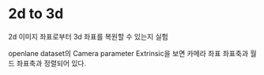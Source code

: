 # 2d to 3d

2d 이미지 좌표로부터 3d 좌표를 복원할 수 있는지 실험

openlane dataset의 Camera parameter Extrinsic을 보면 카메라 좌표 좌표축과 월드 좌표축과 정렬되어 있다.
